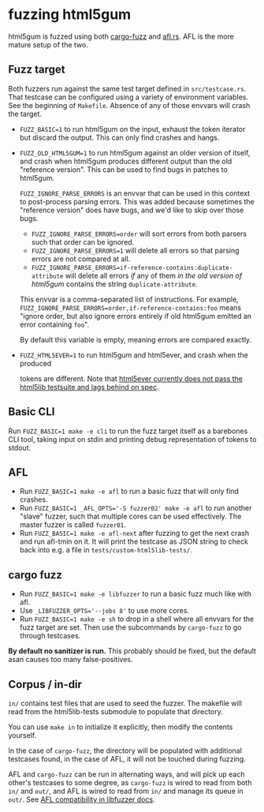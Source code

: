 # fuzzing html5gum

html5gum is fuzzed using both [cargo-fuzz](https://github.com/rust-fuzz/cargo-fuzz) and [afl.rs](https://github.com/rust-fuzz/afl.rs). AFL is the more mature setup of the two.

## Fuzz target

Both fuzzers run against the same test target defined in `src/testcase.rs`.
That testcase can be configured using a variety of environment variables. See
the beginning of `Makefile`. Absence of any of those envvars will crash the
target.

* `FUZZ_BASIC=1` to run html5gum on the input, exhaust the token iterator but
  discard the output. This can only find crashes and hangs.
* `FUZZ_OLD_HTML5GUM=1` to run html5gum against an older version of itself, and
  crash when html5gum produces different output than the old "reference
  version". This can be used to find bugs in patches to html5gum.

  `FUZZ_IGNORE_PARSE_ERRORS` is an envvar that can be used in this context to
  post-process parsing errors. This was added because sometimes the "reference
  version" does have bugs, and we'd like to skip over those bugs.

  * `FUZZ_IGNORE_PARSE_ERRORS=order` will sort errors from both parsers such that order can be ignored.
  * `FUZZ_IGNORE_PARSE_ERRORS=1` will delete all errors so that parsing errors are not compared at all.
  * `FUZZ_IGNORE_PARSE_ERRORS=if-reference-contains:duplicate-attribute` will delete all errors _if_ any of them _in the old version of html5gum_ contains the string `duplicate-attribute`.

  This envvar is a comma-separated list of instructions. For example,
  `FUZZ_IGNORE_PARSE_ERRORS=order,if-reference-contains:foo` means "ignore
  order, but also ignore errors entirely if old html5gum emitted an error
  containing `foo`".

  By default this variable is empty, meaning errors are compared exactly.

* `FUZZ_HTML5EVER=1` to run html5gum and html5ever, and crash when the produced

  tokens are different. Note that [html5ever currently does not pass the
  html5lib testsuite and lags behind on
  spec](https://github.com/servo/html5ever/issues/459).

## Basic CLI

Run `FUZZ_BASIC=1 make -e cli` to run the fuzz target itself as a barebones CLI
tool, taking input on stdin and printing debug representation of tokens to
stdout.

## AFL

* Run `FUZZ_BASIC=1 make -e afl` to run a basic fuzz that will only find crashes.
* Run `FUZZ_BASIC=1 _AFL_OPTS='-S fuzzer02' make -e afl` to run another "slave"
  fuzzer, such that multiple cores can be used effectively. The master fuzzer
  is called `fuzzer01`.
* Run `FUZZ_BASIC=1 make -e afl-next` after fuzzing to get the next crash and
  run afl-tmin on it. It will print the testcase as JSON string to check back
  into e.g. a file in `tests/custom-html5lib-tests/`.

## cargo fuzz

* Run `FUZZ_BASIC=1 make -e libfuzzer` to run a basic fuzz much like with afl.
* Use `_LIBFUZZER_OPTS='--jobs 8'` to use more cores.
* Run `FUZZ_BASIC=1 make -e sh` to drop in a shell where all envvars for the
  fuzz target are set. Then use the subcommands by `cargo-fuzz` to go through
  testcases.

**By default no sanitizer is run.** This probably should be fixed, but the default
asan causes too many false-positives.

## Corpus / in-dir

`in/` contains test files that are used to seed the fuzzer. The makefile will
read from the html5lib-tests submodule to populate that directory.

You can use `make in` to initialize it explicitly, then modify the contents
yourself.

In the case of `cargo-fuzz`, the directory will be populated with additional
testcases found, in the case of AFL, it will not be touched during fuzzing.

AFL and `cargo-fuzz` can be run in alternating ways, and will pick up each
other's testcases to some degree, as `cargo-fuzz` is wired to read from both
`in/` and `out/`, and AFL is wired to read from `in/` and manage its queue in
`out/`. See [AFL compatibility in libfuzzer
docs](https://llvm.org/docs/LibFuzzer.html#afl-compatibility).
